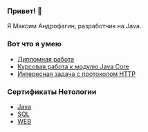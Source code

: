 ### Привет! 👋

Я Максим Андрофагин, разработчик на Java.

### Вот что я умею

* [Дипломная работа](https://github.com/Komakc/Diplom_SearchSystem "Диплом")
* [Курсовая работа к модулю Java Core](https://github.com/Komakc/TODOs-CourseWork "Курсовая работа")
* [Интересная задача с протоколом HTTP](https://github.com/Komakc/NetoCore-3.2.2_ReadAPINASA "Протокол HTTP")

### Сертификаты Нетологии

* [Java](Java_certificate.pdf "Java_certificate")
* [SQL](SQL_certificate.pdf "SQL_certificate")
* [WEB](WEB_certificate.pdf "WEB_certificate")
<!--
**Komakc/Komakc** is a ✨ _special_ ✨ repository because its `README.md` (this file) appears on your GitHub profile.

Here are some ideas to get you started:

- 🔭 I’m currently working on ...
- 🌱 I’m currently learning ...
- 👯 I’m looking to collaborate on ...
- 🤔 I’m looking for help with ...
- 💬 Ask me about ...
- 📫 How to reach me: ...
- 😄 Pronouns: ...
- ⚡ Fun fact: ...
-->
